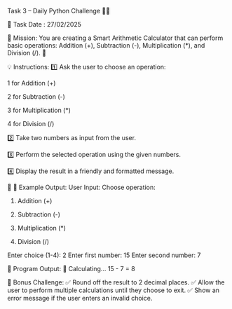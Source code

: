 Task 3 – Daily Python Challenge 🎯🐍

📆 Task Date : 27/02/2025

🚀 Mission:
You are creating a Smart Arithmetic Calculator that can perform basic operations: Addition (+), Subtraction (-), Multiplication (*), and Division (/). 🧮

💡 Instructions:
1️⃣ Ask the user to choose an operation:

1 for Addition (+)

2 for Subtraction (-)

3 for Multiplication (*)

4 for Division (/)

2️⃣ Take two numbers as input from the user.

3️⃣ Perform the selected operation using the given numbers.

4️⃣ Display the result in a friendly and formatted message.

🔎 📌 Example Output:
User Input:
Choose operation:

1. Addition (+)

2. Subtraction (-)

3. Multiplication (*)

4. Division (/)

Enter choice (1-4): 2
Enter first number: 15
Enter second number: 7

📌 Program Output:
🧮 Calculating...
15 - 7 = 8

📌 Bonus Challenge:
✅ Round off the result to 2 decimal places.
✅ Allow the user to perform multiple calculations until they choose to exit.
✅ Show an error message if the user enters an invalid choice.
